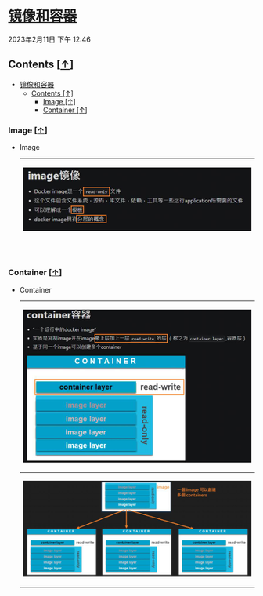 <!-- This md file is converted from onenote -->

# [镜像和容器](https://dockertips.readthedocs.io/en/latest/container-quickstart/image_vs_container.html)

2023年2月11日
下午 12:46

## Contents [[↑](#镜像和容器)]

- [镜像和容器](#镜像和容器)
  - [Contents \[↑\]](#contents-)
    - [Image \[↑\]](#image-)
    - [Container \[↑\]](#container-)

### Image [[↑](#镜像和容器)]

- Image

  <table>
    <colgroup>
      <col style="width: 100%" />
    </colgroup>
    <thead>
      <tr class="header">
        <th>
          <p><img src="assets/001_镜像和容器_000.png"  /></p>
          <p> </p>
        </th>
      </tr>
    </thead>
    <tbody>
    </tbody>
  </table>

### Container [[↑](#镜像和容器)]

- Container

  <table>
    <colgroup>
      <col style="width: 100%" />
    </colgroup>
    <thead>
      <tr class="header">
        <th>
          <p><img src="assets/001_镜像和容器_001.png"  /></p>
          <p> </p>
        </th>
      </tr>
    </thead>
    <tbody>
      <tr class="odd">
        <td>
          <p><img src="assets/001_镜像和容器_002.png"  /></p>
          <p> </p>
        </td>
      </tr>
    </tbody>
  </table>
